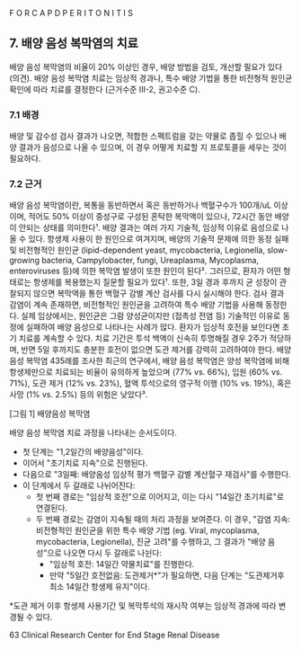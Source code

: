 F O R C A P D P E R I T O N I T I S

## 7. 배양 음성 복막염의 치료

배양 음성 복막염의 비율이 20% 이상인 경우, 배양 방법을 검토, 개선할 필요가 있다 (의견).
배양 음성 복막염 치료는 임상적 경과나, 특수 배양 기법을 통한 비전형적 원인균 확인에 따라 치료를 결정한다 (근거수준 III-2, 권고수준 C).

### 7.1 배경

배양 및 감수성 검사 결과가 나오면, 적합한 스펙트럼을 갖는 약물로 좁힐 수 있으나 배양 결과가 음성으로 나올 수 있으며, 이 경우 어떻게 치료할 지 프로토콜을 세우는 것이 필요하다.

### 7.2 근거

배양 음성 복막염이란, 복통을 동반하면서 혹은 동반하거나 백혈구수가 100개/uL 이상이며, 적어도 50% 이상이 중성구로 구성된 혼탁한 복막액이 있으나, 72시간 동안 배양이 안되는 상태를 의미한다¹. 배양 결과는 여러 가지 기술적, 임상적 이유로 음성으로 나올 수 있다. 항생제 사용이 한 원인으로 여겨지며, 배양의 기술적 문제에 의한 동정 실패 및 비전형적인 원인균 (lipid-dependent yeast, mycobacteria, Legionella, slow-growing bacteria, Campylobacter, fungi, Ureaplasma, Mycoplasma, enteroviruses 등)에 의한 복막염 발생이 또한 원인이 된다². 그러므로, 환자가 어떤 형태로는 항생제를 복용했는지 질문할 필요가 있다¹. 또한, 3일 경과 후까지 균 성장이 관찰되지 않으면 복막액을 통한 백혈구 감별 계산 검사를 다시 실시해야 한다. 검사 결과 감염이 계속 존재하면, 비전형적인 원인균을 고려하여 특수 배양 기법을 사용해 동정한다. 실제 임상에서는, 원인균은 그람 양성균이지만 (접촉성 전염 등) 기술적인 이유로 동정에 실패하여 배양 음성으로 나타나는 사례가 많다. 환자가 임상적 호전을 보인다면 초기 치료를 계속할 수 있다. 치료 기간은 투석 백액이 신속히 투명해질 경우 2주가 적당하며, 반면 5일 후까지도 충분한 호전이 없으면 도관 제거를 강력히 고려하여야 한다. 배양 음성 복막염 435례를 조사한 최근의 연구에서, 배양 음성 복막염은 양성 복막염에 비해 항생제만으로 치료되는 비율이 유의하게 높았으며 (77% vs. 66%), 입원 (60% vs. 71%), 도관 제거 (12% vs. 23%), 혈액 투석으로의 영구적 이행 (10% vs. 19%), 혹은 사망 (1% vs. 2.5%) 등의 위험은 낮았다³.

[그림 1] 배양음성 복막염

배양 음성 복막염 치료 과정을 나타내는 순서도이다.
- 첫 단계는 "1,2일간의 배양음성"이다.
- 이어서 "초기치료 지속"으로 진행된다.
- 다음으로 "3일째: 배양음성 임상적 평가 백혈구 감별 계산혈구 재검사"를 수행한다.
- 이 단계에서 두 갈래로 나뉘어진다:
    - 첫 번째 경로는 "임상적 호전"으로 이어지고, 이는 다시 "14일간 초기치료"로 연결된다.
    - 두 번째 경로는 감염이 지속될 때의 처리 과정을 보여준다. 이 경우, "감염 지속: 비전형적인 원인균을 위한 특수 배양 기법 (eg. Viral, mycoplasma, mycobacteria, Legionella), 진균 고려"를 수행하고, 그 결과가 "배양 음성"으로 나오면 다시 두 갈래로 나뉜다:
        - "임상적 호전: 14일간 약물치료"를 진행한다.
        - 만약 "5일간 호전없음: 도관제거*"가 필요하면, 다음 단계는 "도관제거후 최소 14일간 항생제 유지"이다.

*도관 제거 이후 항생제 사용기간 및 복막투석의 재시작 여부는 임상적 경과에 따라 변경될 수 있다.

<PAGE>63
Clinical Research Center for End Stage Renal Disease